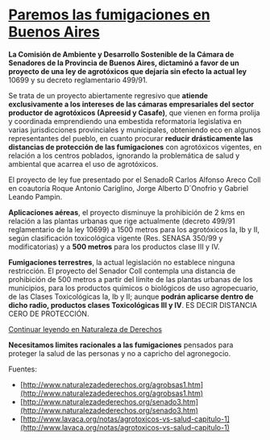 # [Paremos las fumigaciones en Buenos Aires](#legislatives)

**La Comisión de Ambiente y Desarrollo Sostenible de la Cámara de Senadores de
la Provincia de Buenos Aires, dictaminó a favor de un proyecto de una 
ley de agrotóxicos que dejaría sin efecto la actual ley** 10699 y su decreto
reglamentario 499/91.

Se trata de un proyecto abiertamente regresivo que **atiende exclusivamente a los
intereses de las cámaras empresariales del sector productor de agrotóxicos
(Apreesid y Casafe)**, que vienen en forma prolija y coordinada emprendiendo una
embestida reformatoria legislativa en varias jurisdicciones provinciales y
municipales, obteniendo eco en algunos representantes del pueblo, en cuanto
procurar **reducir drásticamente las distancias de protección de las fumigaciones**
con agrotóxicos vigentes, en relación a los centros poblados, ignorando la
problemática de salud y ambiental que acarrea el uso de agrotóxicos.

El proyecto de ley fue presentado por el SenadoR Carlos Alfonso Areco Coll en
coautoría Roque Antonio Cariglino, Jorge Alberto D´Onofrio y Gabriel Leando
Pampin.

**Aplicaciones aéreas**, el proyecto disminuye la prohibición de 2
kms en relación a las plantas urbanas que rige actualmente 
(decreto 499/91 reglamentario de la ley 10699) a 1500 metros para
los agrotóxicos Ia, Ib y II, según clasificación toxicológica vigente (Res.
SENASA 350/99 y modificatorias) y a **500 metros** para los productos clase III y
IV.

**Fumigaciones terrestres**, la actual legislación no establece ninguna
restricción. El proyecto del Senador Coll contempla una distancia de
prohibición de 500 metros a partir del límite de las plantas urbanas de los
municipios, para los productos químicos o biológicos de uso agropecuario, de
las Clases Toxicológicas Ia, Ib y II; aunque **podrán aplicarse dentro de dicho
radio, productos clases Toxicológicas III y IV**. ES DECIR DISTANCIA CERO DE
PROTECCIÓN.

[Continuar leyendo en Naturaleza de Derechos](http://www.naturalezadederechos.org/agrobsas1.htm)

**Necesitamos limites racionales a las fumigaciones** pensados para proteger la
salud de las personas y no a capricho del agronegocio.

Fuentes:

* [http://www.naturalezadederechos.org/agrobsas1.htm](http://www.naturalezadederechos.org/agrobsas1.htm)
* [http://www.naturalezadederechos.org/senado3.htm](http://www.naturalezadederechos.org/senado3.htm)
* [http://www.lavaca.org/notas/agrotoxicos-vs-salud-capitulo-1](http://www.lavaca.org/notas/agrotoxicos-vs-salud-capitulo-1)
